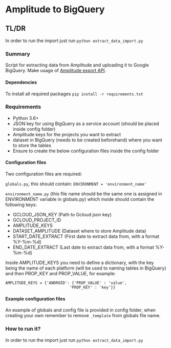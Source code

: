# Amplitude to BigQuery

## TL/DR
In order to run the import just run `python extract_data_import.py`

### Summary
Script for extracting data from Amplitude and uploading it to Google BigQuery. Make usage of 
[Amplitude export API](https://help.amplitude.com/hc/en-us/articles/205406637-Export-API-Export-Your-Project-s-Event-Data).


#### Dependencies
To install all required packages 
`pip install -r requirements.txt`

### Requirements

* Python 3.6+
* JSON key for using BigQuery as a service account (should be placed inside config folder)
* Amplitude keys for the projects you want to extract
* dataset in BigQuery (needs to be created beforehand) where you want to store the tables
* Ensure to create the below configuration files inside the config folder

#### Configuration files
Two configuration files are required:

`globals.py`, this should contain:
`ENVIRONMENT = 'environment_name'`

`environment_name.py` (this file name should be the same one is assigned in ENVIRONMENT variable in globals.py)
which inside should contain the following keys:
* GCLOUD_JSON_KEY 
(Path to Gcloud json key)
* GCLOUD_PROJECT_ID
* AMPLITUDE_KEYS
* DATASET_AMPLITUDE
(Dataset where to store Amplitude data)
* START_DATE_EXTRACT
(First date to extract data from, with a format %Y-%m-%d)
* END_DATE_EXTRACT
(Last date to extract data from, with a format %Y-%m-%d)


Inside AMPLITUDE_KEYS you need to define a dictionary, with the key 
being the name of each platform (will be used to naming tables in BigQuery) and then PROP_KEY
and PROP_VALUE, for example:
```
AMPLITUDE_KEYS = {'ANDROID': {'PROP_VALUE' : 'value',
                            'PROP_KEY' : 'key'}}
```
#### Example configuration files
An example of globals and config file is provided in config folder, when creating your own remember to remove `_template`
from globals file name.

### How to run it?
In order to run the import just run `python extract_data_import.py`
